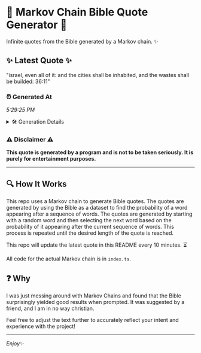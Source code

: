 # 📖 Markov Chain Bible Quote Generator 📖

Infinite quotes from the Bible generated by a Markov chain. ✨

## ✨ Latest Quote ✨
"israel, even all of it: and the cities shall be inhabited, and the wastes shall be builded: 36:11"

### ⏰ Generated At
*5:29:25 PM*

<details>
    <summary>🛠️ Generation Details</summary>
    <p>
        <strong>🌱 Seed:</strong> israel,<br>
        <strong>🔄 Iterations:</strong> 17<br>
        <strong>📜 Context History:</strong><br>[ israel, ]: even<br>[ israel,, even ]: all<br>[ israel,, even, all ]: of<br>[ israel,, even, all, of ]: it:<br>[ israel,, even, all, of, it: ]: and<br>[ israel,, even, all, of, it:, and ]: the<br>[ even, all, of, it:, and, the ]: cities<br>[ all, of, it:, and, the, cities ]: shall<br>[ of, it:, and, the, cities, shall ]: be<br>[ it:, and, the, cities, shall, be ]: inhabited,<br>[ and, the, cities, shall, be, inhabited, ]: and<br>[ the, cities, shall, be, inhabited,, and ]: the<br>[ cities, shall, be, inhabited,, and, the ]: wastes<br>[ shall, be, inhabited,, and, the, wastes ]: shall<br>[ be, inhabited,, and, the, wastes, shall ]: be<br>[ inhabited,, and, the, wastes, shall, be ]: builded:<br>[ and, the, wastes, shall, be, builded: ]: 36:11<br>
    </p>
</details>

### ⚠️ Disclaimer ⚠️
**This quote is generated by a program and is not to be taken seriously. It is purely for entertainment purposes.**

---

## 🔍 How It Works

This repo uses a Markov chain to generate Bible quotes. The quotes are generated by using the Bible as a dataset to find the probability of a word appearing after a sequence of words. The quotes are generated by starting with a random word and then selecting the next word based on the probability of it appearing after the current sequence of words. This process is repeated until the desired length of the quote is reached.

This repo will update the latest quote in this README every 10 minutes. ⏳

All code for the actual Markov chain is in `index.ts`.

## ❓ Why

I was just messing around with Markov Chains and found that the Bible surprisingly yielded good results when prompted. 
It was suggested by a friend, and I am in no way christian.

Feel free to adjust the text further to accurately reflect your intent and experience with the project!

---

*Enjoy*✨
